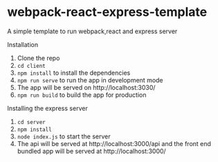 # webpack-react-express-template
A simple template to run webpack,react and express server 


Installation

1) Clone the repo
2) `cd client`
3) `npm install` to install the dependencies  
4) `npm run serve` to run the app in development mode
5) The app will be served on http://localhost:3030/
5) `npm run build` to build the app for production


Installing the express server

1) `cd server`
2) `npm install`
3) `node index.js` to start the server
4) The api will be served at http://localhost:3000/api and the front end bundled app will be served at http://localhost:3000/
